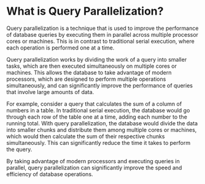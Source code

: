 # What is Query Parallelization?

Query parallelization is a technique that is used to improve the performance of database queries by executing them in parallel across multiple processor cores or machines. This is in contrast to traditional serial execution, where each operation is performed one at a time.

Query parallelization works by dividing the work of a query into smaller tasks, which are then executed simultaneously on multiple cores or machines. This allows the database to take advantage of modern processors, which are designed to perform multiple operations simultaneously, and can significantly improve the performance of queries that involve large amounts of data.

For example, consider a query that calculates the sum of a column of numbers in a table. In traditional serial execution, the database would go through each row of the table one at a time, adding each number to the running total. With query parallelization, the database would divide the data into smaller chunks and distribute them among multiple cores or machines, which would then calculate the sum of their respective chunks simultaneously. This can significantly reduce the time it takes to perform the query.

By taking advantage of modern processors and executing queries in parallel, query parallelization can significantly improve the speed and efficiency of database operations.
